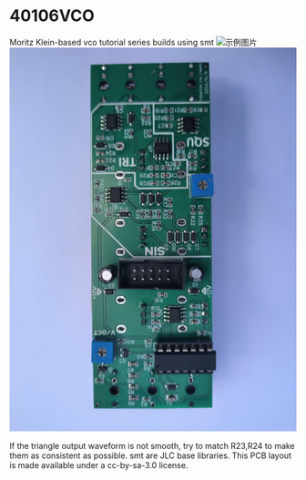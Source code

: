 # 40106VCO
Moritz Klein-based vco tutorial series builds using smt
<img src="VCO.jpg" alt="示例图片" width="900"/>
<img src="backside.jpg" alt="示例图片" width="600"/>

If the triangle output waveform is not smooth, try to match R23,R24 to make them as consistent as possible.
smt are JLC base libraries.
This PCB layout is made available under a cc-by-sa-3.0 license.

